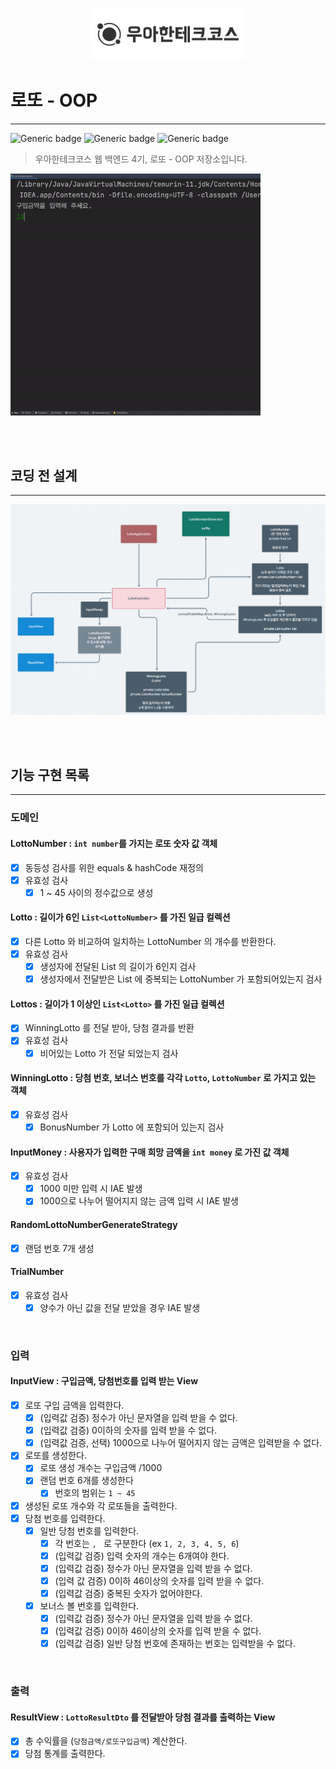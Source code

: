 <p align="center">
    <img src="./woowacourse.png" alt="우아한테크코스" width="250px">
</p>

# 로또 - OOP

---

![Generic badge](https://img.shields.io/badge/Level1-lotto-green.svg)
![Generic badge](https://img.shields.io/badge/test-31_passed-blue.svg)
![Generic badge](https://img.shields.io/badge/version-1.0.0-brightgreen.svg)

> 우아한테크코스 웹 백엔드 4기, 로또 - OOP 저장소입니다.

<img src="./lotto-operation.gif" alt="java-lotto-operation" width="400px">

<br><br>

## 코딩 전 설계

---

<img src="class diagram - 2.png" alt="lotto-operation" width="600px">

<br><br>

## 기능 구현 목록

---

### 도메인

#### LottoNumber : `int number`를 가지는 로또 숫자 값 객체

- [x] 동등성 검사를 위한 equals & hashCode 재정의
- [x] 유효성 검사
    - [x] 1 ~ 45 사이의 정수값으로 생성

#### Lotto : 길이가 6인 `List<LottoNumber>` 를 가진 일급 컬렉션

- [x] 다른 Lotto 와 비교하여 일치하는 LottoNumber 의 개수를 반환한다.
- [x] 유효성 검사
    - [x] 생성자에 전달된 List<Lotto> 의 길이가 6인지 검사
    - [x] 생성자에서 전달받은 List 에 중복되는 LottoNumber 가 포함되어있는지 검사

#### Lottos : 길이가 1 이상인 `List<Lotto>` 를 가진 일급 컬렉션

- [x] WinningLotto 를 전달 받아, 당첨 결과를 반환
- [x] 유효성 검사
    - [x] 비어있는 Lotto 가 전달 되었는지 검사

#### WinningLotto : 당첨 번호, 보너스 번호를 각각 `Lotto`, `LottoNumber` 로 가지고 있는 객체

- [x] 유효성 검사
    - [x] BonusNumber 가 Lotto 에 포함되어 있는지 검사

#### InputMoney : 사용자가 입력한 구매 희망 금액을 `int money` 로 가진 값 객체

- [x] 유효성 검사
    - [x] 1000 미만 입력 시 IAE 발생
    - [x] 1000으로 나누어 떨어지지 않는 금액 입력 시 IAE 발생

#### RandomLottoNumberGenerateStrategy

- [x] 랜덤 번호 7개 생성

#### TrialNumber

- [x] 유효성 검사
    - [x] 양수가 아닌 값을 전달 받았을 경우 IAE 발생

<br>

### 입력

#### InputView : 구입금액, 당첨번호를 입력 받는 View

- [x] 로또 구입 금액을 입력한다.
    - [x] (입력값 검증) 정수가 아닌 문자열을 입력 받을 수 없다.
    - [x] (입력값 검증) 0이하의 숫자를 입력 받을 수 없다.
    - [x] (입력값 검증, 선택) 1000으로 나누어 떨어지지 않는 금액은 입력받을 수 없다.
- [x] 로또를 생성한다.
    - [x] 로또 생성 개수는 구입금액 /1000
    - [x] 랜덤 번호 6개를 생성한다
        - [x] 번호의 범위는 `1 ~ 45`
- [x] 생성된 로또 개수와 각 로또들을 출력한다.
- [x] 당첨 번호를 입력한다.
    - [x] 일반 당첨 번호를 입력한다.
        - [x] 각 번호는 `, ` 로 구분한다 (ex `1, 2, 3, 4, 5, 6`)
        - [x] (입력값 검증) 입력 숫자의 개수는 6개여야 한다.
        - [x] (입력값 검증) 정수가 아닌 문자열을 입력 받을 수 없다.
        - [x] (입력 값 검증) 0이하 46이상의 숫자를 입력 받을 수 없다.
        - [x] (입력값 검증) 중복된 숫자가 없어야한다.
    - [x] 보너스 볼 번호를 입력한다.
        - [x] (입력값 검증) 정수가 아닌 문자열을 입력 받을 수 없다.
        - [x] (입력값 검증) 0이하 46이상의 숫자를 입력 받을 수 없다.
        - [x] (입력값 검증) 일반 당첨 번호에 존재하는 번호는 입력받을 수 없다.

<br>

### 출력

#### ResultView : `LottoResultDto` 를 전달받아 당첨 결과를 출력하는 View

- [x] 총 수익률을 (`당첨금액/로또구입금액`) 계산한다.
- [x] 당첨 통계를 출력한다.

<br><br>

